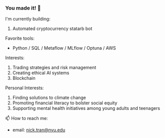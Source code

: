 ### You made it! 👋

I'm currently building:
1. Automated cryptocurrency statarb bot

Favorite tools: 
- Python / SQL / Metaflow / MLflow / Optuna / AWS

Interests:
1. Trading strategies and risk management
2. Creating ethical AI systems
3. Blockchain

Personal Interests:
1. Finding solutions to climate change
2. Promoting financial literacy to bolster social equity
3. Supporting mental health initiatives among young adults and teenagers

📫 How to reach me:
- email: nick.tran@nyu.edu
<!--
**trannolis/trannolis** is a ✨ _special_ ✨ repository because its `README.md` (this file) appears on your GitHub profile.

Here are some ideas to get you started:

- 🔭 I’m currently working on ...
- 🌱 I’m currently learning ...
- 👯 I’m looking to collaborate on ...
- 🤔 I’m looking for help with ...
- 💬 Ask me about ...
- 📫 How to reach me: ...
- 😄 Pronouns: ...
- ⚡ Fun fact: ...
-->
